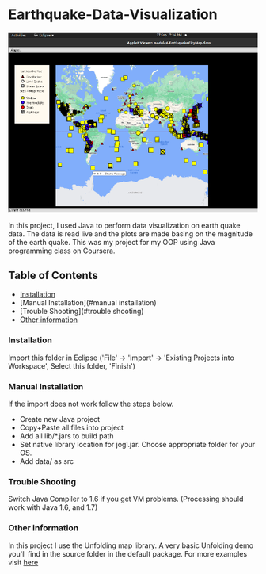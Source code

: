 # Earthquake-Data-Visualization
<img aling = "center" src="/map.png" width="700" />

In this project, I used Java to perform data visualization on earth quake data. The data is read live and the plots are made basing on the magnitude of the earth quake. This was my project for my OOP using Java programming class on Coursera.  

## Table of Contents
* [Installation](#installation)
* [Manual Installation](#manual installation)
* [Trouble Shooting](#trouble shooting)
* [Other information](#other-information) 


### Installation
Import this folder in Eclipse ('File' -> 'Import' -> 'Existing Projects into
Workspace', Select this folder, 'Finish')


### Manual Installation

If the import does not work follow the steps below.

- Create new Java project
- Copy+Paste all files into project
- Add all lib/*.jars to build path
- Set native library location for jogl.jar. Choose appropriate folder for your OS.
- Add data/ as src


### Trouble Shooting

Switch Java Compiler to 1.6 if you get VM problems. (Processing should work with Java 1.6, and 1.7)

### Other information
In this project I use the Unfolding map library. A very basic Unfolding demo you'll find in the source folder in the default package. 
For more examples visit [here](http://unfoldingmaps.org)


